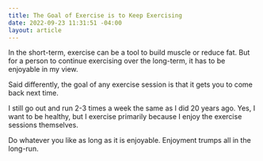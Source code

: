 ```yaml
---
title: The Goal of Exercise is to Keep Exercising
date: 2022-09-23 11:31:51 -04:00
layout: article
---
```


In the short-term, exercise can be a tool to build muscle or reduce fat.  But for a person to continue exercising over the long-term, it has to be enjoyable in my view.

Said differently, the goal of any exercise session is that it gets you to come back next time.  

I﻿ still go out and run 2-3 times a week the same as I did 20 years ago.  Yes, I want to be healthy, but I exercise primarily because I enjoy the exercise sessions themselves.

D﻿o whatever you like as long as it is enjoyable.  Enjoyment trumps all in the long-run.